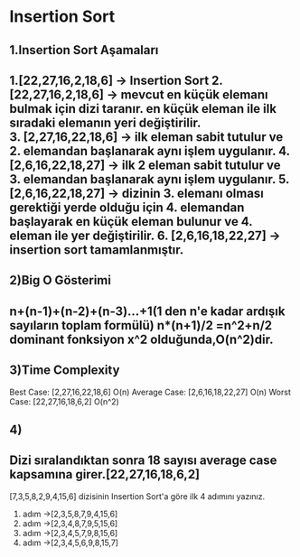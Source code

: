 # Insertion Sort
## 1.Insertion Sort Aşamaları
1.[22,27,16,2,18,6] -> Insertion Sort
2. [22,27,16,2,18,6] -> mevcut en küçük elemanı bulmak için dizi taranır. en küçük eleman ile ilk sıradaki elemanın yeri değiştirilir.	
3. [2,27,16,22,18,6] -> ilk eleman sabit tutulur ve 2. elemandan başlanarak aynı işlem uygulanır.
4. [2,6,16,22,18,27] -> ilk 2 eleman sabit tutulur ve 3. elemandan başlanarak aynı işlem uygulanır.
5. [2,6,16,22,18,27] -> dizinin 3. elemanı olması gerektiği yerde olduğu için 4. elemandan başlayarak en küçük eleman bulunur ve 4. eleman ile yer değiştirilir.
6. [2,6,16,18,22,27] -> insertion sort tamamlanmıştır.
---
## 2)Big O Gösterimi
n+(n-1)+(n-2)+(n-3)...+1(1 den n'e kadar ardışık sayıların toplam formülü) n*(n+1)/2 =n^2+n/2 dominant fonksiyon x^2 olduğunda,O(n^2)dir.
---
## 3)Time Complexity
Best Case: [2,27,16,22,18,6] O(n)
Average Case:  [2,6,16,18,22,27] O(n)
Worst Case: [22,27,16,18,6,2] O(n^2)
## 4)
Dizi sıralandıktan sonra 18 sayısı average case kapsamına girer.[22,27,16,18,6,2]
---
[7,3,5,8,2,9,4,15,6] dizisinin Insertion Sort'a göre ilk 4 adımını yazınız.
1. adım ->[2,3,5,8,7,9,4,15,6]
2. adım ->[2,3,4,8,7,9,5,15,6]
3. adım ->[2,3,4,5,7,9,8,15,6]
4. adım ->[2,3,4,5,6,9,8,15,7]